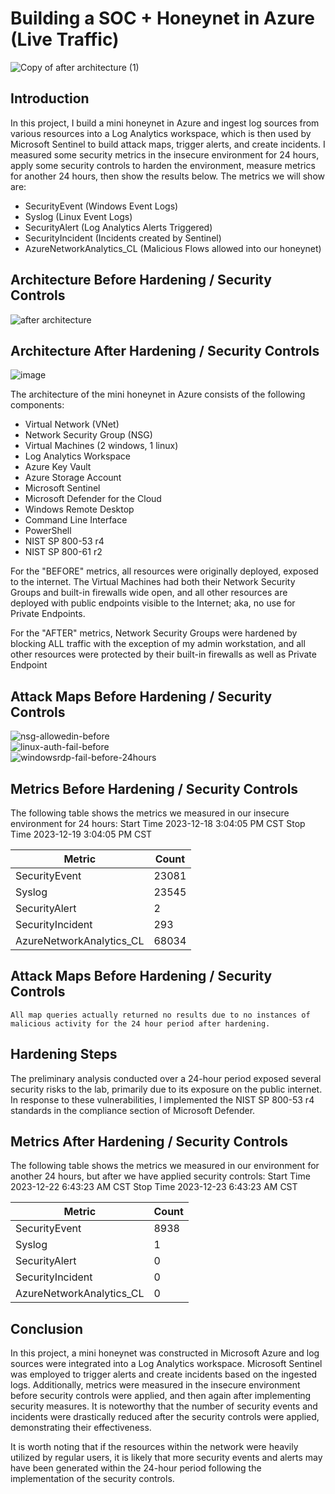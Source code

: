 # Building a SOC + Honeynet in Azure (Live Traffic)
![Copy of after architecture (1)](https://github.com/Jason-Siu/Cloud-SOC/assets/34889726/c595bcb7-bf9b-49d8-baff-f399b8938612)




## Introduction

In this project, I build a mini honeynet in Azure and ingest log sources from various resources into a Log Analytics workspace, which is then used by Microsoft Sentinel to build attack maps, trigger alerts, and create incidents. I measured some security metrics in the insecure environment for 24 hours, apply some security controls to harden the environment, measure metrics for another 24 hours, then show the results below. The metrics we will show are:

- SecurityEvent (Windows Event Logs)
- Syslog (Linux Event Logs)
- SecurityAlert (Log Analytics Alerts Triggered)
- SecurityIncident (Incidents created by Sentinel)
- AzureNetworkAnalytics_CL (Malicious Flows allowed into our honeynet)

## Architecture Before Hardening / Security Controls
![after architecture](https://github.com/Jason-Siu/Cloud-SOC/assets/34889726/f601ce42-431d-494e-8746-61e8d6b93511)





## Architecture After Hardening / Security Controls
![image](https://github.com/Jason-Siu/Cloud-SOC/assets/34889726/feb2246a-9b8c-4efe-8095-0ded53570599)


The architecture of the mini honeynet in Azure consists of the following components:

- Virtual Network (VNet)
- Network Security Group (NSG)
- Virtual Machines (2 windows, 1 linux)
- Log Analytics Workspace
- Azure Key Vault
- Azure Storage Account
- Microsoft Sentinel
- Microsoft Defender for the Cloud
- Windows Remote Desktop
- Command Line Interface
- PowerShell
- NIST SP 800-53 r4
- NIST SP 800-61 r2


For the "BEFORE" metrics, all resources were originally deployed, exposed to the internet. The Virtual Machines had both their Network Security Groups and built-in firewalls wide open, and all other resources are deployed with public endpoints visible to the Internet; aka, no use for Private Endpoints.

For the "AFTER" metrics, Network Security Groups were hardened by blocking ALL traffic with the exception of my admin workstation, and all other resources were protected by their built-in firewalls as well as Private Endpoint

## Attack Maps Before Hardening / Security Controls
![nsg-allowedin-before](https://github.com/Jason-Siu/Cloud-SOC/assets/34889726/da5aea16-c0af-4141-b76d-733d8ca57c8c)
<br>
![linux-auth-fail-before](https://github.com/Jason-Siu/Cloud-SOC/assets/34889726/bda60e52-e015-48fe-9400-b89b25dd55b2)
<br>
![windowsrdp-fail-before-24hours](https://github.com/Jason-Siu/Cloud-SOC/assets/34889726/e2f76846-f151-4516-b8e4-e6d92cfd62ca)
<br>

## Metrics Before Hardening / Security Controls

The following table shows the metrics we measured in our insecure environment for 24 hours:
Start Time 2023-12-18 3:04:05 PM CST
Stop Time 2023-12-19 3:04:05 PM CST

| Metric                   | Count
| ------------------------ | -----
| SecurityEvent            | 23081
| Syslog                   | 23545
| SecurityAlert            | 2
| SecurityIncident         | 293
| AzureNetworkAnalytics_CL | 68034

## Attack Maps Before Hardening / Security Controls

```All map queries actually returned no results due to no instances of malicious activity for the 24 hour period after hardening.```

## Hardening Steps

The preliminary analysis conducted over a 24-hour period exposed several security risks to the lab, primarily due to its exposure on the public internet. In response to these vulnerabilities, I implemented the NIST SP 800-53 r4 standards in the compliance section of Microsoft Defender. 


## Metrics After Hardening / Security Controls

The following table shows the metrics we measured in our environment for another 24 hours, but after we have applied security controls:
Start Time 2023-12-22 6:43:23 AM CST
Stop Time	2023-12-23 6:43:23 AM CST

| Metric                   | Count
| ------------------------ | -----
| SecurityEvent            | 8938
| Syslog                   | 1
| SecurityAlert            | 0
| SecurityIncident         | 0
| AzureNetworkAnalytics_CL | 0

## Conclusion

In this project, a mini honeynet was constructed in Microsoft Azure and log sources were integrated into a Log Analytics workspace. Microsoft Sentinel was employed to trigger alerts and create incidents based on the ingested logs. Additionally, metrics were measured in the insecure environment before security controls were applied, and then again after implementing security measures. It is noteworthy that the number of security events and incidents were drastically reduced after the security controls were applied, demonstrating their effectiveness.

It is worth noting that if the resources within the network were heavily utilized by regular users, it is likely that more security events and alerts may have been generated within the 24-hour period following the implementation of the security controls.
